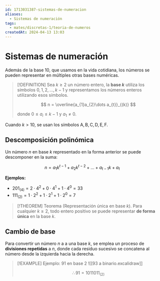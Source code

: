 ```yaml
---
id: 1713031387-sistemas-de-numeracion
aliases:
  - Sistemas de numeración
tags:
  - mates/discretas-1/teoria-de-numeros
createdAt: 2024-04-13 13:03
---
```


# Sistemas de numeración

Además de la base 10, que usamos en la vida cotidiana, los números se pueden representar en múltiples otras bases numéricas.

> [!DEFINITION]
> Sea $k \geq 2$ un número entero, la **base $k$** utiliza los símbolos $0,1,2,\dots, k-1$ y representamos los números enteros utilizando esos símbolos.
> 
> $$
> n = \overline{a_{1}a_{2}\dots a_{t}}_{(k)}
> $$
> 
> donde $0 \leq a_{i} \leq k - 1$ y $a_{1} \neq 0$.

Cuando $k > 10$, se usan los símbolos $\text{A},\text{B},\text{C},\text{D},\text{E},\text{F}$.

## Descomposición polinómica

Un número $n$ en base $k$ representado en la forma anterior se puede descomponer en la suma:

$$
n = a_{1}k^{t-1} + a_{2}k^{t-2} + \ldots + a_{t-1}k + a_t
$$

**Ejemplos:**

- $201_{(4)} = 2 \cdot 4^{2} + 0 \cdot 4^{1} + 1 \cdot 4^{0} = 33$
- $111_{(2)} = 1 \cdot 2^{2} + 1 \cdot 2^{1} + 1 \cdot 2^{0} = 7$

> [!THEOREM] Teorema (Representación única en base $k$).
> Para cualquier $k \geq 2$, todo entero positivo se puede representar **de forma única** en la base $k$.

## Cambio de base

Para convertir un número $n$ a a una base $k$, se emplea un proceso de **divisiones repetidas** a $n$, donde cada residuo sucesivo se concatena al número desde la izquierda hacia la derecha.

> [!EXAMPLE] Ejemplo: 91 en base 2
> ![[93 a binario.excalidraw]]
> 
> $$
> \therefore 91 = 1011011_{(2)}
> $$
